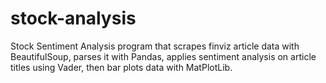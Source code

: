 # stock-analysis
Stock Sentiment Analysis program that scrapes finviz article data with BeautifulSoup, parses it with Pandas, applies sentiment analysis on article titles using Vader, then bar plots data with MatPlotLib.
